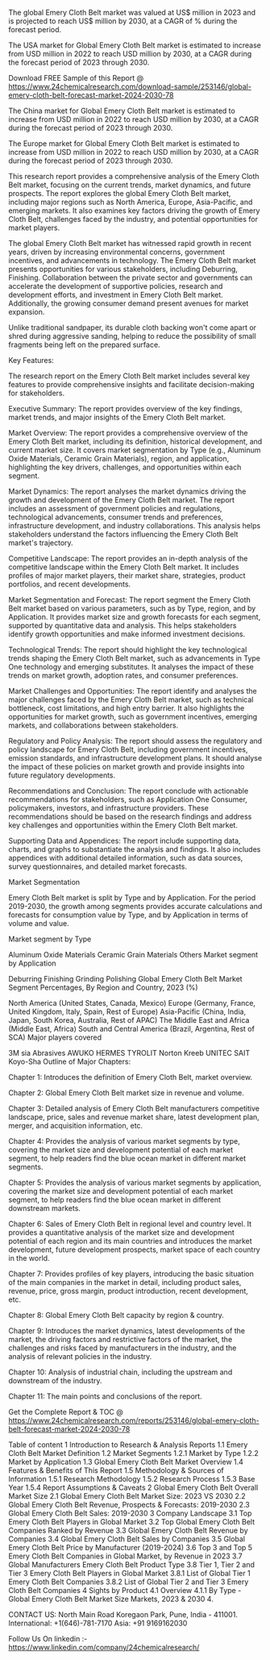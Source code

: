 The global Emery Cloth Belt market was valued at US$ million in 2023 and is projected to reach US$ million by 2030, at a CAGR of % during the forecast period.

The USA market for Global  Emery Cloth Belt  market is estimated to increase from USD million in 2022 to reach USD million by 2030, at a CAGR during the forecast period of 2023 through 2030.

Download FREE Sample of this Report @ https://www.24chemicalresearch.com/download-sample/253146/global-emery-cloth-belt-forecast-market-2024-2030-78

The China market for Global  Emery Cloth Belt market is estimated to increase from USD million in 2022 to reach USD million by 2030, at a CAGR during the forecast period of 2023 through 2030.

The Europe market for Global  Emery Cloth Belt  market is estimated to increase from USD million in 2022 to reach USD million by 2030, at a CAGR during the forecast period of 2023 through 2030.

This research report provides a comprehensive analysis of the Emery Cloth Belt market, focusing on the current trends, market dynamics, and future prospects. The report explores the global Emery Cloth Belt market, including major regions such as North America, Europe, Asia-Pacific, and emerging markets. It also examines key factors driving the growth of Emery Cloth Belt, challenges faced by the industry, and potential opportunities for market players.

The global Emery Cloth Belt market has witnessed rapid growth in recent years, driven by increasing environmental concerns, government incentives, and advancements in technology. The Emery Cloth Belt market presents opportunities for various stakeholders, including Deburring, Finishing. Collaboration between the private sector and governments can accelerate the development of supportive policies, research and development efforts, and investment in Emery Cloth Belt market. Additionally, the growing consumer demand present avenues for market expansion.

Unlike traditional sandpaper, its durable cloth backing won't come apart or shred during aggressive sanding, helping to reduce the possibility of small fragments being left on the prepared surface.

Key Features:

The research report on the Emery Cloth Belt market includes several key features to provide comprehensive insights and facilitate decision-making for stakeholders.

Executive Summary: The report provides overview of the key findings, market trends, and major insights of the Emery Cloth Belt market.

Market Overview: The report provides a comprehensive overview of the Emery Cloth Belt market, including its definition, historical development, and current market size. It covers market segmentation by Type (e.g., Aluminum Oxide Materials, Ceramic Grain Materials), region, and application, highlighting the key drivers, challenges, and opportunities within each segment.

Market Dynamics: The report analyses the market dynamics driving the growth and development of the Emery Cloth Belt market. The report includes an assessment of government policies and regulations, technological advancements, consumer trends and preferences, infrastructure development, and industry collaborations. This analysis helps stakeholders understand the factors influencing the Emery Cloth Belt market's trajectory.

Competitive Landscape: The report provides an in-depth analysis of the competitive landscape within the Emery Cloth Belt market. It includes profiles of major market players, their market share, strategies, product portfolios, and recent developments.

Market Segmentation and Forecast: The report segment the Emery Cloth Belt market based on various parameters, such as by Type, region, and by Application. It provides market size and growth forecasts for each segment, supported by quantitative data and analysis. This helps stakeholders identify growth opportunities and make informed investment decisions.

Technological Trends: The report should highlight the key technological trends shaping the Emery Cloth Belt market, such as advancements in Type One technology and emerging substitutes. It analyses the impact of these trends on market growth, adoption rates, and consumer preferences.

Market Challenges and Opportunities: The report identify and analyses the major challenges faced by the Emery Cloth Belt market, such as technical bottleneck, cost limitations, and high entry barrier. It also highlights the opportunities for market growth, such as government incentives, emerging markets, and collaborations between stakeholders.

Regulatory and Policy Analysis: The report should assess the regulatory and policy landscape for Emery Cloth Belt, including government incentives, emission standards, and infrastructure development plans. It should analyse the impact of these policies on market growth and provide insights into future regulatory developments.

Recommendations and Conclusion: The report conclude with actionable recommendations for stakeholders, such as Application One Consumer, policymakers, investors, and infrastructure providers. These recommendations should be based on the research findings and address key challenges and opportunities within the Emery Cloth Belt market.

Supporting Data and Appendices: The report include supporting data, charts, and graphs to substantiate the analysis and findings. It also includes appendices with additional detailed information, such as data sources, survey questionnaires, and detailed market forecasts.

Market Segmentation

Emery Cloth Belt market is split by Type and by Application. For the period 2019-2030, the growth among segments provides accurate calculations and forecasts for consumption value by Type, and by Application in terms of volume and value.

Market segment by Type

Aluminum Oxide Materials
Ceramic Grain Materials
Others
Market segment by Application

Deburring
Finishing
Grinding
Polishing
Global Emery Cloth Belt Market Segment Percentages, By Region and Country, 2023 (%)

North America (United States, Canada, Mexico)
Europe (Germany, France, United Kingdom, Italy, Spain, Rest of Europe)
Asia-Pacific (China, India, Japan, South Korea, Australia, Rest of APAC)
The Middle East and Africa (Middle East, Africa)
South and Central America (Brazil, Argentina, Rest of SCA)
Major players covered

3M
sia Abrasives
AWUKO
HERMES
TYROLIT
Norton
Kreeb
UNITEC
SAIT
Koyo-Sha
Outline of Major Chapters:

Chapter 1: Introduces the definition of Emery Cloth Belt, market overview.

Chapter 2: Global Emery Cloth Belt market size in revenue and volume.

Chapter 3: Detailed analysis of Emery Cloth Belt manufacturers competitive landscape, price, sales and revenue market share, latest development plan, merger, and acquisition information, etc.

Chapter 4: Provides the analysis of various market segments by type, covering the market size and development potential of each market segment, to help readers find the blue ocean market in different market segments.

Chapter 5: Provides the analysis of various market segments by application, covering the market size and development potential of each market segment, to help readers find the blue ocean market in different downstream markets.

Chapter 6: Sales of Emery Cloth Belt in regional level and country level. It provides a quantitative analysis of the market size and development potential of each region and its main countries and introduces the market development, future development prospects, market space of each country in the world.

Chapter 7: Provides profiles of key players, introducing the basic situation of the main companies in the market in detail, including product sales, revenue, price, gross margin, product introduction, recent development, etc.

Chapter 8: Global Emery Cloth Belt capacity by region & country.

Chapter 9: Introduces the market dynamics, latest developments of the market, the driving factors and restrictive factors of the market, the challenges and risks faced by manufacturers in the industry, and the analysis of relevant policies in the industry.

Chapter 10: Analysis of industrial chain, including the upstream and downstream of the industry.

Chapter 11: The main points and conclusions of the report.

Get the Complete Report & TOC @ https://www.24chemicalresearch.com/reports/253146/global-emery-cloth-belt-forecast-market-2024-2030-78

Table of content
1 Introduction to Research & Analysis Reports
1.1 Emery Cloth Belt Market Definition
1.2 Market Segments
1.2.1 Market by Type
1.2.2 Market by Application
1.3 Global Emery Cloth Belt Market Overview
1.4 Features & Benefits of This Report
1.5 Methodology & Sources of Information
1.5.1 Research Methodology
1.5.2 Research Process
1.5.3 Base Year
1.5.4 Report Assumptions & Caveats
2 Global Emery Cloth Belt Overall Market Size
2.1 Global Emery Cloth Belt Market Size: 2023 VS 2030
2.2 Global Emery Cloth Belt Revenue, Prospects & Forecasts: 2019-2030
2.3 Global Emery Cloth Belt Sales: 2019-2030
3 Company Landscape
3.1 Top Emery Cloth Belt Players in Global Market
3.2 Top Global Emery Cloth Belt Companies Ranked by Revenue
3.3 Global Emery Cloth Belt Revenue by Companies
3.4 Global Emery Cloth Belt Sales by Companies
3.5 Global Emery Cloth Belt Price by Manufacturer (2019-2024)
3.6 Top 3 and Top 5 Emery Cloth Belt Companies in Global Market, by Revenue in 2023
3.7 Global Manufacturers Emery Cloth Belt Product Type
3.8 Tier 1, Tier 2 and Tier 3 Emery Cloth Belt Players in Global Market
3.8.1 List of Global Tier 1 Emery Cloth Belt Companies
3.8.2 List of Global Tier 2 and Tier 3 Emery Cloth Belt Companies
4 Sights by Product
4.1 Overview
4.1.1 By Type - Global Emery Cloth Belt Market Size Markets, 2023 & 2030
4.

CONTACT US:
North Main Road Koregaon Park, Pune, India - 411001.
International: +1(646)-781-7170
Asia: +91 9169162030

Follow Us On linkedin :- https://www.linkedin.com/company/24chemicalresearch/
